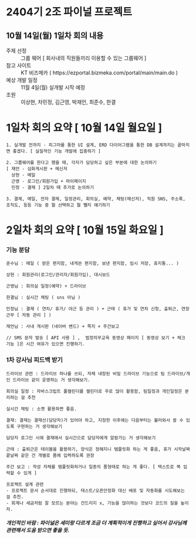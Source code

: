 <h1>2404기 2조 파이널 프로젝트</h1>

10월 14일(월) 1일차 회의 내용 
--------------------------
<dl>
  <dt>주제 선정</dt>
  <dd>그룹 웨어 [ 회사내의 직원들끼리 이용할 수 있는 그룹웨어 ]</dd>

  <dt>참고 사이트</dt>
  <dd>KT 비즈메카 ( https://ezportal.bizmeka.com/portal/main/main.do )</dd>

  <dt>예상 개발 일정</dt>
  <dd>11월 4일(월) 실개발 시작 예정</dd>

  <dt>조원</dt>
  <dd>이상현, 차민정, 김근영, 박재언, 최준수, 한결</dd>

</dl>

1일차 회의 요약 [ 10월 14일 월요일 ]
=====================
```
1. 실개발 전까지 - 피그마를 통한 UI 설계, ERD 다이어그램을 통한 DB 설계까지는 끝마치면 좋겠다. [ 실질적인 기능 개발에 집중하기 ]

2. 그룹웨어를 한다고 했을 때, 각자가 담당하고 싶은 부분에 대한 논의하기
[ 재언 - 심화게시판 + 메신저
  상현 - 메일
  근영 - 로그인/회원가입 + 마이페이지
  민정 - 결재 ] 2일차 때 추가로 논의하기

3. 결제, 메일, 전자 결재, 일정관리, 회의실, 예약, 채팅(메신저), 직원 SNS, 주소록, 조직도, 등등 기능 중 뭘 선택하고 뭘 뺄지 얘기하기
```

2일차 회의 요약 [ 10월 15일 화요일 ]
==================== 
### 기능 분담
```
준수님 : 메일 ( 받은 편지함, 내게쓴 편지함, 보낸 편지함, 임시 저장, 휴지통... )

상현 : 회원관리(로그인/관리자/회원가입), 대시보드 

근영님 : 회의실 일정(예약) + 드라이브 

한결님 : 실시간 채팅 ( sns 아님 ) 

민정님 : 결재 ( 연차/ 휴가/ 야근 등 관리 ) + 근태 ( 휴가 및 연차 신청, 출퇴근, 연장근무 [ 자동 관리 ] ) 

재언님 : 사내 게시판 (네이버 밴드) + 쪽지 + 주간보고

// SMS 문자 발송 [ API 사용 ] ,  법정의무교육 동영상 페이지 [ 동영상 보기 + 체크 기능 ]은 시간 여유가 있으면 진행하기.
```

### 1차 강사님 피드백 받기
```
드라이브 관련 : 드라이브 하나를 쓰되, 자체 내장된 비밀 드라이브 기능으로 팀 드라이브/개인 드라이브 같이 운영하는 거 생각해보기.

회의실 일정 : 자바스크립트 풀캘린더를 캘린더로 주로 많이 활용함, 팀일정과 개인일정은 분리하는 걸 추천

실시간 채팅 : 소켓 활용하면 좋음.

결재: 결재는 결재선(담당자)가 있어야 하고, 지정한 이후에는 다음부터는 불러와서 쓸 수 있도록 구현하는 거 생각해보기

담당자 로그인 시에 결재에서 실시간으로 담당자에게 알람가는 거 생각해보기

근태 : 출퇴근은 테이블을 활용하기, 양식은 정해지니 템플릿화 하는 게 좋음, 휴가 시작날짜 끝날짜 같은 건 개별로 폼에 입력하도록 권장
 
주간 보고 : 작성 자체를 템플릿화하거나 일종의 폼형태로 하는 게 좋다. [ 텍스트로 쭉 입력할 수 있게 ]

프로젝트 설계 관련
- 프로젝트 문서 순서대로 진행하되, 테스트/오픈안정화 대신 배포 및 자동화를 시도해보는 걸 추천.
- 회계나 세금처럼 잘 모르는 분야는 건드리지 x, 기능을 많이하는 것보다 코드의 질을 높이자.

```
<h5>개인적인 바람 : 파이널은 세미랑 다르게 조금 더 계획적이게 진행하고 싶어서 강사님께 관련해서 도움 받으면 좋을 듯.</h5>
